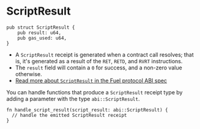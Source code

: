 # ScriptResult

```rust,ignore
pub struct ScriptResult {
    pub result: u64,
    pub gas_used: u64,
}
```

- A `ScriptResult` receipt is generated when a contract call resolves; that is, it's generated as a result of the `RET`, `RETD`, and `RVRT` instructions.
- The `result` field will contain a `0` for success, and a non-zero value otherwise.
- [Read more about `ScriptResult` in the Fuel protocol ABI spec](https://github.com/FuelLabs/fuel-specs/blob/master/src/protocol/abi/receipts.md#scriptresult-receipt)

You can handle functions that produce a `ScriptResult` receipt type by adding a parameter with the type `abi::ScriptResult`.

```rust, ignore
fn handle_script_result(script_result: abi::ScriptResult) {
  // handle the emitted ScriptResult receipt
}
```
